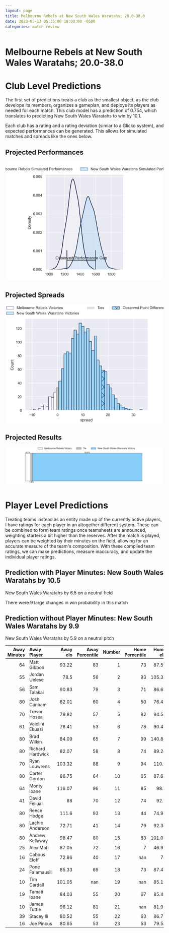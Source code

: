 ```yaml
---  
layout: page  
title: Melbourne Rebels at New South Wales Waratahs; 20.0-38.0  
date: 2023-05-13 05:35:00 18:00:00 -0500  
categories: match review  
---
```

# Melbourne Rebels at New South Wales Waratahs; 20.0-38.0

# Club Level Predictions


The first set of predictions treats a club as the smallest object, as the club develops its members, organizes a gameplan, and deploys its players as needed for each match. This club model has a prediction of 0.754, which translates to predicting New South Wales Waratahs to win by 10.1.

Each club has a rating and a rating deviation (simiar to a Glicko system), and expected performances can be generated. This allows for simulated matches and spreads like the ones below.
## Projected Performances


![Projected Performances](plots/performances_2023-05-13-NewSouthWalesWaratahs-MelbourneRebels.png)
## Projected Spreads


![Projected Spreads](plots/spreads_2023-05-13-NewSouthWalesWaratahs-MelbourneRebels.png)
## Projected Results


![Projected Results](plots/resultbar_2023-05-13-NewSouthWalesWaratahs-MelbourneRebels.png)
# Player Level Predictions


Treating teams instead as an entity made up of the currently active players, I have ratings for each player in an altogether different system. These can be combined to form team ratings once teamsheets are announced, weighting starters a bit higher than the reserves. After the match is played, players can be weighted by their minutes on the field, allowing for an accurate measure of the team's composition. With these compiled team ratings, we can make predictions, measure inaccuracy, and update the individual player ratings.
## Prediction with Player Minutes: New South Wales Waratahs by 10.5


New South Wales Waratahs by 6.5 on a neutral field

There were 9 large changes in win probability in this match
## Prediction without Player Minutes: New South Wales Waratahs by 9.9


New South Wales Waratahs by 5.9 on a neutral pitch



|   Away Minutes | Away Player      |   Away elo |   Away Percentile |   Number |   Home Percentile |   Home elo | Home Player          |   Home Minutes |
|---------------:|:-----------------|-----------:|------------------:|---------:|------------------:|-----------:|:---------------------|---------------:|
|             64 | Matt Gibbon      |      93.22 |                83 |        1 |                73 |      87.57 | Tetera Faulkner      |             61 |
|             55 | Jordan Uelese    |      78.5  |                56 |        2 |                93 |     105.32 | Dave Porecki         |             65 |
|             56 | Sam Talakai      |      90.83 |                79 |        3 |                71 |      86.68 | Harry Johnson-Holmes |             66 |
|             80 | Josh Canham      |      82.01 |                60 |        4 |                50 |      76.42 | Jed Holloway         |             80 |
|             70 | Trevor Hosea     |      79.82 |                57 |        5 |                82 |      94.58 | Hugh Sinclair        |             80 |
|             61 | Vaiolini Ekuasi  |      78.41 |                53 |        6 |                78 |      90.49 | Will Harris          |             61 |
|             80 | Brad Wilkin      |      84.09 |                65 |        7 |                99 |     140.85 | Michael Hooper       |             80 |
|             80 | Richard Hardwick |      82.07 |                58 |        8 |                74 |      89.28 | Langi Gleeson        |             77 |
|             70 | Ryan Louwrens    |     103.32 |                88 |        9 |                94 |     110.5  | Jake Gordon          |             76 |
|             80 | Carter Gordon    |      86.75 |                64 |       10 |                65 |      87.61 | Ben Donaldson        |             80 |
|             64 | Monty Ioane      |     116.07 |                96 |       11 |                85 |      98.7  | Dylan Pietsch        |             80 |
|             41 | David Feliuai    |      88    |                70 |       12 |                74 |      92.7  | Lalakai Foketi       |             31 |
|             80 | Reece Hodge      |     111.6  |                93 |       13 |                44 |      74.97 | Izaia Perese         |             80 |
|             80 | Lachie Anderson  |      72.71 |                41 |       14 |                79 |      92.38 | Mark Nawaqanitawase  |             80 |
|             80 | Andrew Kellaway  |      98.47 |                80 |       15 |                83 |     101.07 | Max Jorgensen        |             76 |
|             25 | Alex Mafi        |      87.05 |                72 |       16 |                 7 |      46.97 | Mahe Vailanu         |             15 |
|             16 | Cabous Eloff     |      72.86 |                40 |       17 |               nan |      74    | Nephi Leatigaga      |             19 |
|             24 | Pone Fa'amausili |      85.33 |                69 |       18 |                73 |      87.47 | Archer Holz          |             14 |
|             10 | Tim Cardall      |     101.05 |               nan |       19 |               nan |      85.12 | Tiaan Tauakipulu     |              0 |
|             19 | Tamati Ioane     |      84.03 |                55 |       20 |                67 |      85.48 | Charlie Gamble       |             19 |
|             10 | James Tuttle     |      96.12 |                81 |       21 |               nan |      81.92 | Teddy Wilson         |              4 |
|             39 | Stacey Ili       |      80.52 |                55 |       22 |                63 |      86.72 | Harry Wilson         |              4 |
|             16 | Joe Pincus       |      80.65 |                53 |       23 |                53 |      79.54 | Joey Walton          |             49 |

